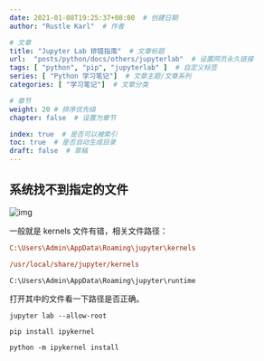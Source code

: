 ```yaml
---
date: 2021-01-08T19:25:37+08:00  # 创建日期
author: "Rustle Karl"  # 作者

# 文章
title: "Jupyter Lab 排错指南"  # 文章标题
url:  "posts/python/docs/others/jupyterlab"  # 设置网页永久链接
tags: [ "python", "pip", "jupyterlab" ]  # 自定义标签
series: [ "Python 学习笔记"]  # 文章主题/文章系列
categories: [ "学习笔记"]  # 文章分类

# 章节
weight: 20 # 排序优先级
chapter: false  # 设置为章节

index: true  # 是否可以被索引
toc: true  # 是否自动生成目录
draft: false  # 草稿
---
```


## 系统找不到指定的文件

![img](https://i.loli.net/2021/01/08/veObNBHTRhCaMk6.png)

一般就是 kernels 文件有错，相关文件路径：

```ini
C:\Users\Admin\AppData\Roaming\jupyter\kernels
```

```ini
/usr/local/share/jupyter/kernels
```

```shell
C:\Users\Admin\AppData\Roaming\jupyter\runtime
```

打开其中的文件看一下路径是否正确。

```shell
jupyter lab --allow-root
```

```shell
pip install ipykernel
```

```shell
python -m ipykernel install
```

```shell

```

```shell

```



```shell

```


